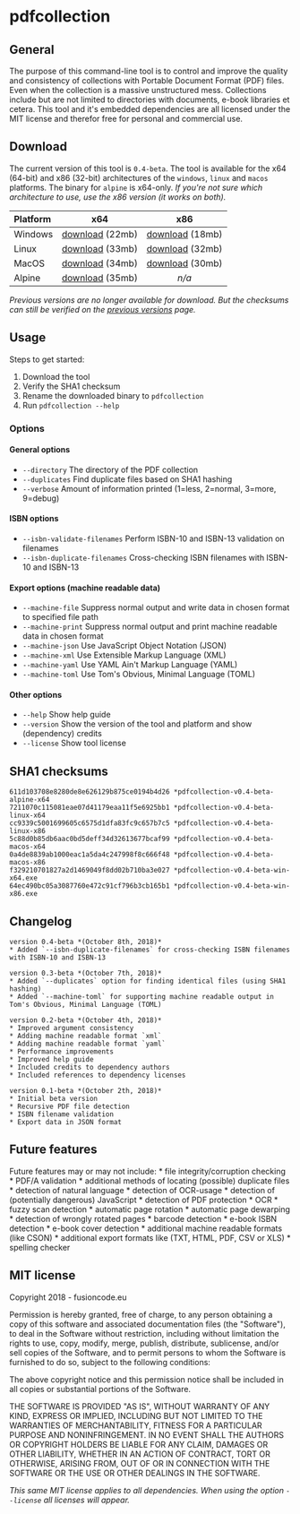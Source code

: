 # pdfcollection
## General
The purpose of this command-line tool is to control and improve the quality and consistency of collections with Portable Document Format (PDF) files. Even when the collection is a massive unstructured mess. Collections include but are not limited to directories with documents, e-book libraries et cetera. This tool and it's embedded dependencies are all licensed under the MIT license and therefor free for personal and commercial use.

## Download
The current version of this tool is `0.4-beta`. The tool is available for the x64 (64-bit) and x86 (32-bit) architectures of the `windows`, `linux` and `macos` platforms. The binary for `alpine` is x64-only. *If you're not sure which architecture to use, use the x86 version (it works on both).*

**Platform** | **x64**       | **x86**
:----------- |:-------------:| :-----------:
Windows      | [download](/assets/downloads/pdf-collection/v0.4-beta/pdfcollection-v0.4-beta-win-x64.exe) (22mb) | [download](/assets/downloads/pdf-collection/v0.4-beta/pdfcollection-v0.4-beta-win-x86.exe) (18mb)
Linux        | [download](/assets/downloads/pdf-collection/v0.4-beta/pdfcollection-v0.4-beta-linux-x64) (33mb) | [download](/assets/downloads/pdf-collection/v0.4-beta/pdfcollection-v0.4-beta-linux-x86) (32mb)
MacOS        | [download](/assets/downloads/pdf-collection/v0.4-beta/pdfcollection-v0.4-beta-macos-x64) (34mb) | [download](/assets/downloads/pdf-collection/v0.4-beta/pdfcollection-v0.4-beta-macos-x86) (30mb)
Alpine       | [download](/assets/downloads/pdf-collection/v0.4-beta/pdfcollection-v0.4-beta-alpine-x64) (35mb) | *n/a*

*Previous versions are no longer available for download. But the checksums can still be verified on the [previous versions](versions.md) page.*

## Usage
Steps to get started:
1. Download the tool
2. Verify the SHA1 checksum
3. Rename the downloaded binary to `pdfcollection`
4. Run `pdfcollection --help`

### Options
#### General options
* `--directory` The directory of the PDF collection
* `--duplicates` Find duplicate files based on SHA1 hashing
* `--verbose` Amount of information printed (1=less, 2=normal, 3=more, 9=debug)

#### ISBN options
* `--isbn-validate-filenames` Perform ISBN-10 and ISBN-13 validation on filenames
* `--isbn-duplicate-filenames` Cross-checking ISBN filenames with ISBN-10 and ISBN-13

#### Export options (machine readable data)
* `--machine-file` Suppress normal output and write data in chosen format to specified file path
* `--machine-print` Suppress normal output and print machine readable data in chosen format
* `--machine-json` Use JavaScript Object Notation (JSON)
* `--machine-xml` Use Extensible Markup Language (XML)
* `--machine-yaml` Use YAML Ain't Markup Language (YAML)
* `--machine-toml` Use Tom's Obvious, Minimal Language (TOML)

#### Other options
* `--help` Show help guide
* `--version` Show the version of the tool and platform and show (dependency) credits
* `--license` Show tool license

## SHA1 checksums
    611d103708e8280de8e626129b875ce0194b4d26 *pdfcollection-v0.4-beta-alpine-x64
    7211070c115081eae07d41179eaa11f5e6925bb1 *pdfcollection-v0.4-beta-linux-x64
    cc9339c5001699605c6575d1dfa83fc9c657b7c5 *pdfcollection-v0.4-beta-linux-x86
    5c88d0b85db6aac0bd5deff34d32613677bcaf99 *pdfcollection-v0.4-beta-macos-x64
    0a4de8839ab1000eac1a5da4c247998f8c666f48 *pdfcollection-v0.4-beta-macos-x86
    f329210701827a2d1469049f8dd02b710ba3e027 *pdfcollection-v0.4-beta-win-x64.exe
    64ec490bc05a3087760e472c91cf796b3cb165b1 *pdfcollection-v0.4-beta-win-x86.exe

## Changelog
    version 0.4-beta *(October 8th, 2018)*
    * Added `--isbn-duplicate-filenames` for cross-checking ISBN filenames with ISBN-10 and ISBN-13

    version 0.3-beta *(October 7th, 2018)*
    * Added `--duplicates` option for finding identical files (using SHA1 hashing)
    * Added `--machine-toml` for supporting machine readable output in Tom's Obvious, Minimal Language (TOML)

    version 0.2-beta *(October 4th, 2018)*
    * Improved argument consistency
    * Adding machine readable format `xml`
    * Adding machine readable format `yaml`
    * Performance improvements
    * Improved help guide
    * Included credits to dependency authors
    * Included references to dependency licenses

    version 0.1-beta *(October 2th, 2018)*
    * Initial beta version
    * Recursive PDF file detection
    * ISBN filename validation
    * Export data in JSON format

## Future features
Future features may or may not include:
    * file integrity/corruption checking
    * PDF/A validation
    * additional methods of locating (possible) duplicate files
    * detection of natural language
    * detection of OCR-usage
    * detection of (potentially dangerous) JavaScript
    * detection of PDF protection
    * OCR
    * fuzzy scan detection
    * automatic page rotation
    * automatic page dewarping
    * detection of wrongly rotated pages
    * barcode detection
    * e-book ISBN detection
    * e-book cover detection
    * additional machine readable formats (like CSON)
    * additional export formats like (TXT, HTML, PDF, CSV or XLS)
    * spelling checker

## MIT license
Copyright 2018 - fusioncode.eu

Permission is hereby granted, free of charge, to any person obtaining a copy of this software and associated documentation files (the "Software"), to deal in the Software without restriction, including without limitation the rights to use, copy, modify, merge, publish, distribute, sublicense, and/or sell copies of the Software, and to permit persons to whom the Software is furnished to do so, subject to the following conditions:

The above copyright notice and this permission notice shall be included in all copies or substantial portions of the Software.

THE SOFTWARE IS PROVIDED "AS IS", WITHOUT WARRANTY OF ANY KIND, EXPRESS OR IMPLIED, INCLUDING BUT NOT LIMITED TO THE WARRANTIES OF MERCHANTABILITY, FITNESS FOR A PARTICULAR PURPOSE AND NONINFRINGEMENT. IN NO EVENT SHALL THE AUTHORS OR COPYRIGHT HOLDERS BE LIABLE FOR ANY CLAIM, DAMAGES OR OTHER LIABILITY, WHETHER IN AN ACTION OF CONTRACT, TORT OR OTHERWISE, ARISING FROM, OUT OF OR IN CONNECTION WITH THE SOFTWARE OR THE USE OR OTHER DEALINGS IN THE SOFTWARE.

*This same MIT license applies to all dependencies. When using the option `--license` all licenses will appear.*
